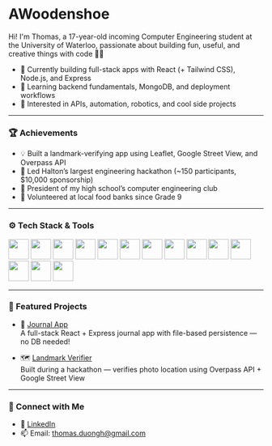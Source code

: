 # AWoodenshoe

Hi! I'm Thomas, a 17-year-old incoming Computer Engineering student at the University of Waterloo, passionate about building fun, useful, and creative things with code 👨‍💻

- 🔨 Currently building full-stack apps with React (+ Tailwind CSS), Node.js, and Express
- 🚀 Learning backend fundamentals, MongoDB, and deployment workflows
- 🧠 Interested in APIs, automation, robotics, and cool side projects

---

### 🏆 Achievements
- 💡 Built a landmark-verifying app using Leaflet, Google Street View, and Overpass API
- 🥇 Led Halton’s largest engineering hackathon (~150 participants, $10,000 sponsorship)
- 🧠 President of my high school’s computer engineering club
- 🤝 Volunteered at local food banks since Grade 9

---

### ⚙️ Tech Stack & Tools

<p align="left">
  <!-- Fullstack Core -->
  <img src="https://cdn.jsdelivr.net/gh/devicons/devicon/icons/react/react-original.svg" width="40" />
  <img src="https://www.vectorlogo.zone/logos/tailwindcss/tailwindcss-icon.svg" width="40" />
  <img src="https://cdn.jsdelivr.net/gh/devicons/devicon/icons/nodejs/nodejs-original.svg" width="40" />
  <img src="https://cdn.jsdelivr.net/gh/devicons/devicon/icons/express/express-original.svg" width="40" />

  <!-- Frontend -->
  <img src="https://cdn.jsdelivr.net/gh/devicons/devicon/icons/html5/html5-original.svg" width="40" />
  <img src="https://cdn.jsdelivr.net/gh/devicons/devicon/icons/css3/css3-original.svg" width="40" />
  <img src="https://cdn.jsdelivr.net/gh/devicons/devicon/icons/javascript/javascript-original.svg" width="40" />
  <img src="https://cdn.jsdelivr.net/gh/devicons/devicon/icons/figma/figma-original.svg" width="40" />

  <!-- Backend / Database -->
  <img src="https://cdn.jsdelivr.net/gh/devicons/devicon/icons/mongodb/mongodb-original.svg" width="40" />

  <!-- Languages -->
  <img src="https://cdn.jsdelivr.net/gh/devicons/devicon/icons/java/java-original.svg" width="40" />
  <img src="https://cdn.jsdelivr.net/gh/devicons/devicon/icons/cplusplus/cplusplus-original.svg" width="40" />
  <img src="https://cdn.jsdelivr.net/gh/devicons/devicon/icons/arduino/arduino-original.svg" width="40" />

  <!-- Tools -->
  <img src="https://cdn.jsdelivr.net/gh/devicons/devicon/icons/git/git-original.svg" width="40" />
  <img src="https://cdn.jsdelivr.net/gh/devicons/devicon/icons/github/github-original.svg" width="40" />
</p>

---

### 📌 Featured Projects

- 📝 [Journal App](https://github.com/AWoodenshoe/journal-app)  
  A full-stack React + Express journal app with file-based persistence — no DB needed!

- 🗺️ [Landmark Verifier](https://github.com/Kushagra-Pant/eureka2025)  
  Built during a hackathon — verifies photo location using Overpass API + Google Street View

---

### 🔗 Connect with Me
- 💼 [LinkedIn](https://www.linkedin.com/in/hai-phong-duong/)
- 📫 Email: thomas.duongh@gmail.com
